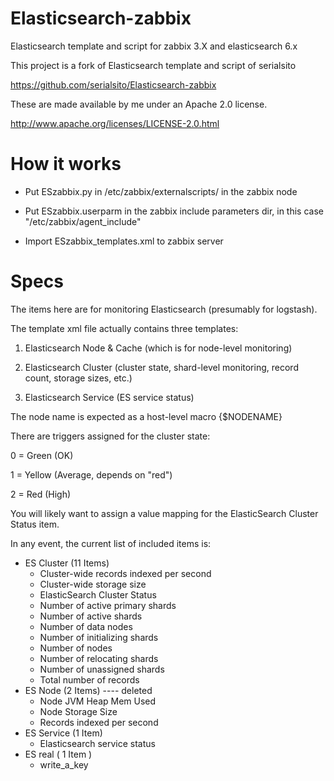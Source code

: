 Elasticsearch-zabbix
====================

Elasticsearch template and script for zabbix 3.X and elasticsearch 6.x

This project is a fork of Elasticsearch template and script of serialsito

https://github.com/serialsito/Elasticsearch-zabbix

These are made available by me under an Apache 2.0 license.

http://www.apache.org/licenses/LICENSE-2.0.html

How it works
=============

- Put ESzabbix.py in /etc/zabbix/externalscripts/ in the zabbix node

- Put ESzabbix.userparm in the zabbix include parameters dir, in this case "/etc/zabbix/agent_include"

- Import ESzabbix_templates.xml to zabbix server

Specs
=====

The items here are for monitoring Elasticsearch (presumably for logstash).

The template xml file actually contains three templates:

1. Elasticsearch Node & Cache (which is for node-level monitoring)

2. Elasticsearch Cluster (cluster state, shard-level monitoring, record count, storage sizes, etc.)

3. Elasticsearch Service (ES service status)

The node name is expected as a host-level macro {$NODENAME}

There are triggers assigned for the cluster state:

0 = Green (OK)

1 = Yellow (Average, depends on "red")

2 = Red (High)


You will likely want to assign a value mapping for the ElasticSearch Cluster Status item.

In any event, the current list of included items is:

* ES Cluster (11 Items)
	- Cluster-wide records indexed per second
	- Cluster-wide storage size
	- ElasticSearch Cluster Status
	- Number of active primary shards
	- Number of active shards
	- Number of data nodes
	- Number of initializing shards
	- Number of nodes
	- Number of relocating shards
	- Number of unassigned shards
	- Total number of records
* ES Node (2 Items)   ---- deleted
	- Node JVM Heap Mem Used
	- Node Storage Size
	- Records indexed per second
* ES Service (1 Item)
	- Elasticsearch service status
* ES real ( 1 Item )
    - write_a_key